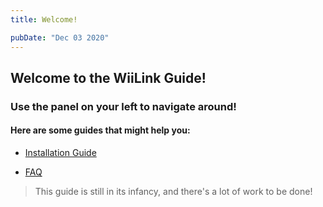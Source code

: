 ```yaml
---
title: Welcome!

pubDate: "Dec 03 2020"
---
```


## Welcome to the WiiLink Guide!
### Use the panel on your left to navigate around!

#### Here are some guides that might help you:
* [Installation Guide](/guide/2installation)

* [FAQ](/guide/3faq)

> This guide is still in its infancy, and there's a lot of work to be done!